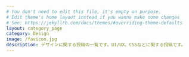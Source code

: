 ```yaml
---
# You don't need to edit this file, it's empty on purpose.
# Edit theme's home layout instead if you wanna make some changes
# See: https://jekyllrb.com/docs/themes/#overriding-theme-defaults
layout: category_page
category: Design
image: /favicon.jpg
description: デザインに関する投稿の一覧です。UI/UX、CSSなどに関する投稿です。
---
```

